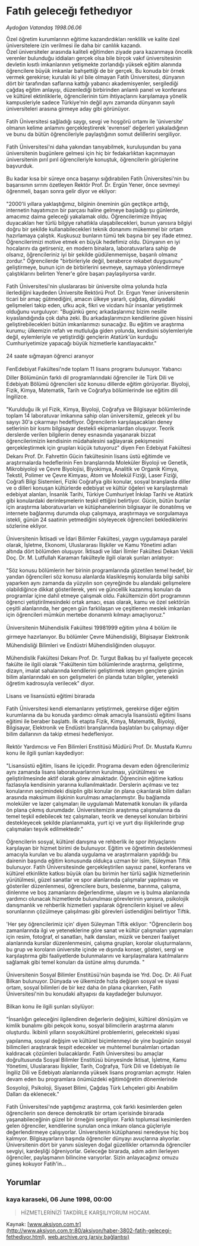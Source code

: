 # Fatıh geleceğı fethedıyor

*Aydoğan Vatandaş 1998.06.06*

<div class="news-detail-text-todays">
 <div>
 </div>
 <div>
 </div>
 <div id="newsSpot">
  <font class="detail-spot">
   Özel öğretim kurumlarının eğitime kazandırdıkları renklilik ve kalite özel üniversitelere izin verilmesi ile daha bir canlılık kazandı.
  </font>
 </div>
 <div id="newsText">
  <font class="detail-text">
   Özel üniversiteler arasında kaliteli eğitimden ziyade para kazanmaya öncelik verenler bulunduğu iddiaları gerçek olsa bile birçok vakıf üniversitesinin devletin kısıtlı imkanlarının yetişmekte zorlandığı yüksek  eğitim alanında öğrencilere büyük imkanlar bahşettiği de bir gerçek. Bu konuda bir örnek vermek gerekirse; kurulalı iki yıl bile olmayan Fatih Üniversitesi, dünyanın dört bir tarafından saflarına kattığı yabancı akademisyenler, sergilediği çağdaş eğitim anlayışı, düzenlediği birbirinden anlamlı panel ve konferans ve kültürel ektinliklerle, öğrencilerinin tüm ihtiyaçlarını karşılamaya yönelik kampusleriyle sadece Türkiye'nin değil aynı zamanda dünyanın sayılı üniversiteleri arasına girmeye aday gibi görünüyor.
   <br/>
   <br/>
   Fatih Üniversitesi sağladığı saygı, sevgi ve hoşgörü ortamı ile 'üniversite' olmanın kelime anlamını gerçekleştirerek 'evrensel' değerleri yakaladığının ve bunu da bütün öğrencileriyle paylaştığının somut delillerini sergiliyor.
   <br/>
   <br/>
   Fatih Üniversitesi'ni daha yakından tanıyabilmek, kuruluşundan bu yana üniversitenin bugünlere gelmesi için hiç bir fedakarlıktan kaçınmayan üniversitenin pırıl pırıl öğrencileriyle konuştuk, öğrencilerin görüşlerine başvurduk.
   <br/>
   <br/>
   Bu kadar kısa bir süreye onca başarıyı sığdırabilen Fatih Üniversitesi'nin bu başarısının sırrını özetleyen Rektör Prof. Dr. Ergün Yener, önce sevmeyi öğrenmeli, başarı sonra gelir diyor ve ekliyor:
   <br/>
   <br/>
   "2000'li yıllara yaklaştığımız, bilginin öneminin gün geçtikçe arttığı, internetin hayatımızın bir parçası haline gelmeye başladığı şu günlerde, amacımız daima geleceği yakalamak oldu. Öğrencilerimize ihtiyaç duyacakları her türlü bilgiye rahatlıkla ulaşabilecekleri, bunun yanısıra bilgiyi doğru bir şekilde kullanabilecekleri teknik donanımı mükemmel bir ortam hazırlamaya çalıştık. Kuşkusuz bunların tümü tek başına bir şey ifade etmez. Öğrencilerimizi motive etmek en büyük hedefimiz oldu. Dünyanın en iyi hocalarını da getirseniz, en modern binalara, laboratuvarlara sahip de olsanız, öğrencileriniz iyi bir şekilde güdülenmemişse, başarılı olmanız zordur." Öğrencilerde "birbirleriyle değil, beraberce rekabet duygusunu" geliştirmeye, bunun için de birbirlerini sevmeye, saymaya yönlendirmeye çalıştıklarını belirten Yener'e göre başarı paylaşılıyorsa vardır.
   <br/>
   <br/>
   Fatih Üniversitesi'nin uluslararası bir üniversite olma yolunda hızla ilerlediğini kaydeden Üniversite Rektörü Prof. Dr. Ergun Yener üniversitenin ticari bir amaç gütmediğini, amacın ülkeye yararlı, çağdaş, dünyadaki gelişmeleri takip eden, ufku açık, fikri ve vicdanı hür insanlar yetiştirmek olduğunu vurguluyor: "Bugünkü genç arkadaşlarımız bizim nesille kıyaslandığında çok daha zeki. Bu arkadaşlarımızın kendilerine güven hissini geliştirebilecekleri bütün imkanlarımızı sunacağız. Bu eğitim ve araştırma kurumu; ülkemizin refah ve mutluluğa giden yolunda, kendisini söylemleriyle değil, eylemleriyle ve yetiştirdiği gençlerin Atatürk'ün kurduğu Cumhuriyetimize yapacağı büyük hizmetlerle kanıtlayacaktır."
   <br/>
   <br/>
   24 saate sığmayan öğrenci aranıyor
   <br/>
   <br/>
   FenEdebiyat Fakültesi'nde toplam 11 lisans programı bulunuyor. Yabancı Diller Bölümünün farklı dil programlarındaki öğrenciler ile Türk Dili ve Edebiyatı Bölümü öğrencileri söz konusu dillerde eğitim görüyorlar. Biyoloji, Fizik, Kimya, Matematik, Tarih ve Coğrafya bölümlerinde ise eğitim dili İngilizce.
   <br/>
   <br/>
   "Kurulduğu ilk yıl Fizik, Kimya, Biyoloji, Coğrafya ve Bilgisayar bölümlerinde toplam 14 laboratuvar imkanına sahip olan üniversitemiz, gelecek yıl bu sayıyı 30'a çıkarmayı hedefliyor. Öğrencilerin karşılaşacakları deney setlerinin bir kısmı bilgisayar destekli ekipmanlardan oluşuyor. Teorik derslerde verilen bilgilerin deney esnasında yaşanarak bizzat öğrencilerimizin kendisinin müdahalesini sağlayarak pekişmesini gerçekleştirmek için grupları küçük tutuyoruz" diyen Fen Edebiyat Fakültesi Dekanı Prof. Dr. Fahrettin Gücin fakültesinin lisans üstü eğitimde ve araştırmalarda hedeflerinin Fen branşlarında Moleküler Biyoloji ve Genetik, Mikrobiyoloji ve Çevre Biyolojisi, Biyokimya, Analitik ve Organik Kimya, Tekstil, Polimer ve Çevre Kimyası, Atom ve Molekül Fiziği, Laser Fiziği, Coğrafi Bilgi Sistemleri, Fiziki Coğrafya gibi konular, sosyal branşlarda diller ve o dilleri konuşan kültürlerde edebiyat ve kültür öğeleri ve karşılaştırmalı edebiyat alanları, İnsanlık Tarihi, Türkiye Cumhuriyet İnkılap Tarihi ve Atatürk gibi konulardaki derinleşmelerin teşkil ettiğini belirtiyor. Gücin, bütün bunlar için araştırma laboratuvarları ve kütüphanelerinin bilgisayar ile donatılmış ve internete bağlanmış durumda olup çalışmaya, araştırmaya ve sorgulamaya istekli, günün 24 saatinin yetmediğini söyleyecek öğrencileri beklediklerini sözlerine ekliyor.
   <br/>
   <br/>
   Üniversitenin İktisadi ve İdari Bilimler Fakültesi, yaygın uygulamaya paralel olarak, İşletme, Ekonomi, Uluslararası İlişkiler ve Kamu Yönetimi adları altında dört bölümden oluşuyor. İktisadi ve İdari İlimler Fakültesi Dekan Vekili Doç. Dr. M. Lutfullah Karaman fakülteyle ilgili olarak şunları anlatıyor:
   <br/>
   <br/>
   "Söz konusu bölümlerin her birinin programlarında gözetilen temel hedef, bir yandan öğrencileri söz konusu alanlarda klasikleşmiş konularda bilgi sahibi yaparken aynı zamanda da yüzyılın son çeyreğinde bu alandaki gelişmelere olabildiğince dikkat gösterilerek, yeni ve güncellik kazanmış konuları da programlar içine dahil etmeye çalışmak oldu. Fakültemizin dört programının öğrenci yetiştirilmesindeki ortak amacı, esas olarak, kamu ve özel sektörün çeşitli alanlarında, her geçen gün farklılaşan ve çeşitlenen meslek imkanları için öğrencileri mümkün mertebe donanımlı kılmayı amaçlıyoruz."
   <br/>
   <br/>
   Üniversitenin Mühendislik Fakültesi 19981999 eğitim yılına 4 bölüm ile girmeye hazırlanıyor. Bu bölümler Çevre Mühendisliği, Bilgisayar Elektronik Mühendisliği Bilimleri ve Endüstri Mühendisliğinden oluşuyor.
   <br/>
   <br/>
   Mühendislik Fakültesi Dekanı Prof. Dr. Turgut Balkaş bu yıl faaliyete geçecek fakülte ile ilgili olarak "Fakültenin tüm bölümlerinde araştırma, geliştirme, dizayn, imalat sahalarında kendilerini geliştirmek isteyen gençlere günün bilim alanlarındaki en son gelişmeleri ön planda tutan bilgiler, yetenekli öğretim kadrosuyla verilecek" diyor.
   <br/>
   <br/>
   Lisans ve lisansüstü eğitimi birarada
   <br/>
   <br/>
   Fatih Üniversitesi kendi elemanlarını yetiştirmek, gerekirse diğer eğitim kurumlarına da bu konuda yardımcı olmak amacıyla lisansüstü eğitimi lisans eğitimi ile beraber başlattı. İlk etapta Fizik, Kimya, Matematik, Biyoloji, Bilgisayar, Elektronik ve Endüstri branşlarında başlatılan bu çalışmayı diğer bilim dallarının da takip etmesi hedefleniyor.
   <br/>
   <br/>
   Rektör Yardımcısı ve Fen Bilimleri Enstitüsü Müdürü Prof. Dr. Mustafa Kumru konu ile ilgili şunları kaydediyor:
   <br/>
   <br/>
   "Lisansüstü eğitim, lisans ile içiçedir. Programa devam eden öğrencilerimiz aynı zamanda lisans laboratuvarlarının kurulması, yürütülmesi ve geliştirilmesinde aktif olarak görev almaktadır. Öğrencinin eğitime katkısı fazlasıyla kendisinin yararına kullanılmaktadır. Derslerin açılması ve tez konularının seçimindeki disiplin gibi konular ön plana çıkarılarak bilim dalları arasında maksimum ilişkinin kurulması amaçlanmıştır. Bu bağlamda moleküler ve lazer çalışmaları ile uygulamalı Matematik konuları ilk yıllarda ön plana çıkmış durumdadır. Üniversitemizin araştırma çalışmalarına da temel teşkil edebilecek tez çalışmaları, teorik ve deneysel konuları birbirini destekleyecek şekilde planlanmakta, yurt içi ve yurt dışı ilişkilerinde grup çalışmaları teşvik edilmektedir."
   <br/>
   <br/>
   Öğrencilerin sosyal, kültürel danışma ve rehberlik ile spor ihtiyaçlarını karşılayan bir hizmet birimi de bulunuyor. Eğitim ve öğretimin desteklenmesi amacıyla kurulan ve bu alanda uygulama ve araştırmaların yapıldığı bu dairenin başında eğitim konusunda oldukça uzman bir isim, Süleyman Tiftik bulunuyor. Fatih Üniversitesinde gerçekleştirilen sayısız panel, konferans ve kültürel etkinlikte katkısı büyük olan bu birimin her türlü sağlık hizmetlerinin yürütülmesi, güzel sanatlar ve spor alanlarında çalışmalar yapılması ve gösteriler düzenlenmesi, öğrencilere burs, beslenme, barınma, çalışma, dinlenme ve boş zamanlarını değerlendirme, ulaşım ve iş bulma alanlarında yardımcı olunacak hizmetlerde bulunulması görevlerinin yanısıra, psikolojik danışmanlık ve rehberlik hizmetleri yapılarak öğrencilerin kişisel ve ailevi sorunlarının çözülmeye çalışılması gibi görevleri üstlendiğini belirtiyor Tiftik.
   <br/>
   <br/>
   'Her şey öğrencilerimiz için' diyen Süleyman Tiftik ekliyor: "Öğrencilerin boş zamanlarında ilgi ve yeteneklerine göre sanat ve kültür çalışmaları yapmaları için resim, fotoğraf, el sanatları, halk dansları, müzik ve benzeri faaliyet alanlarında kurslar düzenlenmesini, çalışma grupları, korolar oluşturmalarını, bu grup ve koroların üniversite içinde ve dışında konser, gösteri, sergi ve karşılaştırma gibi faaliyetlerde bulunmalarını ve karşılaşmalara katılmalarını sağlamak gibi temel konuları da üstüne almış durumda. "
   <br/>
   <br/>
   Üniversitenin Sosyal Bilimler Enstitüsü'nün başında ise Yrd. Doç. Dr. Ali Fuat Bilkan bulunuyor. Dünyada ve ülkemizde hızla değişen sosyal ve siyasi ortam, sosyal bilimleri de bir kez daha ön plana çıkarırken, Fatih Üniversitesi'nin bu konudaki altyapısı da kaydadeğer bulunuyor.
   <br/>
   <br/>
   Bilkan konu ile ilgili şunları söylüyor:
   <br/>
   <br/>
   "İnsanlığın geleceğini ilgilendiren değerlerin değişimi, kültürel dönüşüm ve kimlik bunalımı gibi pekçok konu, sosyal bilimcilerin araştırma alanını oluşturdu. İkibinli yılların sosyokültürel problemlerini, gelecekteki siyasi yapılanma, sosyal değişim ve kültürel biçimlenmeyi de yine bugünün sosyal bilimcileri araştırarak tespit edecekler ve muhtemel bunalımları ortadan kaldıracak çözümleri bulacaklardır. Fatih Üniversitesi bu amaçlar doğrultusunda Sosyal Bilimler Enstitüsü bünyesinde İktisat, İşletme, Kamu Yönetimi, Uluslararası İlişkiler, Tarih, Coğrafya, Türk Dili ve Edebiyatı ile İngiliz Dili ve Edebiyatı alanlarında yüksek lisans programları açmıştır. Halen devam eden bu programlara önümüzdeki eğitimöğretim dönemlerinde Sosyoloji, Psikoloji, Siyaset Bilimi, Çağdaş Türk Lehçeleri gibi Anabilim Dalları da eklenecek."
   <br/>
   <br/>
   Fatih Üniversitesi'nde yaptığımız araştırma, çok farklı kesimlerden gelen öğrencilerin son derece demokratik bir ortam içerisinde birarada yaşanabileceğinin güzel bir örneğini sergiliyor. Farklı toplumsal kesimlerden gelen öğrenciler, kendilerine sunulan onca imkanı olanca güçleriyle değerlendirmeye çalışıyorlar. Üniversitenin kütüphanesi neredeyse hiç boş kalmıyor. Bilgisayarların başında öğrenciler dünyayı avuçlarına alıyorlar. Üniversitenin dört bir yanını süsleyen doğal güzellikler ortamında öğrenciler sevgiyi, kardeşliği öğreniyorlar. Geleceğe birarada, adım adım ilerleyen öğrenciler, paylaşmanın bilincine varıyorlar. Sizin anlayacağınız omuzu güneş kokuyor Fatih'in...
   <br/>
  </font>
 </div>
 <div>
 </div>
 <div>
 </div>
</div>


## Yorumlar

### kaya karaseki, 06 June 1998, 00:00
> HİZMETLERİNİZİ TAKDİRLE KARŞILIYORUM HOCAM.

Kaynak: [www.aksiyon.com.tr](http://www.aksiyon.com.tr:80/aksiyon/haber-3802-fatih-gelecegi-fethediyor.html), [web.archive.org (arşiv bağlantısı)](http://web.archive.org/web/20131107033630/http://www.aksiyon.com.tr:80/aksiyon/haber-3802-fatih-gelecegi-fethediyor.html)
